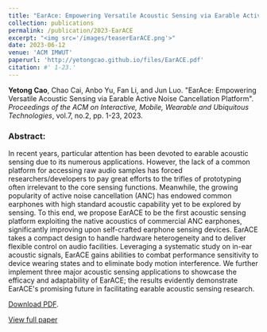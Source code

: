 ```yaml
---
title: "EarAce: Empowering Versatile Acoustic Sensing via Earable Active Noise Cancellation Platform"
collection: publications
permalink: /publication/2023-EarACE
excerpt: "<img src='/images/teaserEarACE.png'>"
date: 2023-06-12
venue: 'ACM IMWUT'
paperurl: 'http://yetongcao.github.io/files/EarACE.pdf'
citation: #' 1-23.'
---
```

**Yetong Cao**, Chao Cai, Anbo Yu, Fan Li, and Jun Luo. "EarAce: Empowering Versatile Acoustic Sensing via Earable Active Noise Cancellation Platform". _Proceedings of the ACM on Interactive, Mobile, Wearable and Ubiquitous Technologies_, vol.7, no.2, pp. 1-23, 2023.


### Abstract:
In recent years, particular attention has been devoted to earable acoustic sensing due to its numerous applications. However, the lack of a common platform for accessing raw audio samples has forced researchers/developers to pay great efforts to the trifles of prototyping often irrelevant to the core sensing functions. Meanwhile, the growing popularity of active noise cancellation (ANC) has endowed common earphones with high standard acoustic capability yet to be explored by sensing. To this end, we propose EarACE to be the first acoustic sensing platform exploiting the native acoustics of commercial ANC earphones, significantly improving upon self-crafted earphone sensing devices. EarACE takes a compact design to handle hardware heterogeneity and to deliver flexible control on audio facilities. Leveraging a systematic study on in-ear acoustic signals, EarACE gains abilities to combat performance sensitivity to device wearing states and to eliminate body motion interference. We further implement three major acoustic sensing applications to showcase the efficacy and adaptability of EarACE; the results evidently demonstrate EarACE's promising future in facilitating earable acoustic sensing research.

[<ins>Download PDF</ins>](../files/EarACE.pdf).


[<ins>View full paper</ins>](https://dl.acm.org/doi/abs/10.1145/3596242)

